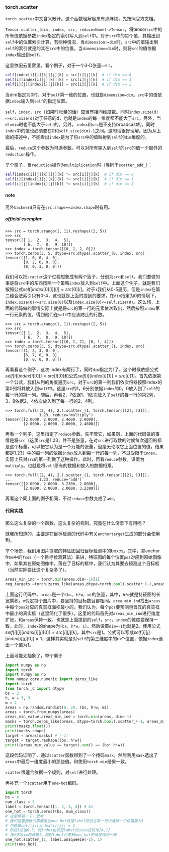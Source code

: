 ### torch.scatter
`torch.scatter`中文含义散开。这个函数理解起来有点麻烦，先按照官方文档。

`Tensor.scatter_(dim, index, src, reduce=None)->Tensor`，将tensor`src`中的所有值依据参数`index`指定的索引写入到`self`中。对于`src`中的每个值，其输出到`self`中的位置索引计算，有两种情况，当`dimension!=dim`时，`src`中的值输出到`self`的索引就是的其在`src`中的位置。当`dimension==dim`时，则将`src`的值依据`index`输出到`self`。

这里依旧云里雾里。看个例子，对于一个3-D张量`self`，

```python
self[index[i][j][k]][j][k] = src[i][j][k]  # if dim == 0
self[i][index[i][j][k]][k] = src[i][j][k]  # if dim == 1
self[i][j][index[i][j][k]] = src[i][j][k]  # if dim == 2
```

当dim指定为0时，对于`self`第一维的位置，也就是`dimension=dim`。`src`中的值依据`index`输入到`self`的指定位置。

`self`，`index`，`src`（如果时张量的话）应当有相同维度数。同时`index.size(d)<=src.size(d)`对于任意的d，也就是`index`的每一维度都不能大于`src`。另外，当`d!=dim`时也不能大于`self`的。另外，`index`和`src`是不支持broadcast的。同时`index`中的值也必须要在0和`self.size(dim)-1`之间。这句话很好理解。因为从上面的描述中，不能看出`index`是为了将`src`中的值映射到`self`的`dim`维度的。

最后，`reduce`这个参数为可选参数。可以对所有输入到`self`的`src`的值一个额外的`reduction`操作。

举个栗子，当`reduction`操作为`multiplication`时（等同于`scatter_add_`）：

```python
self[index[i][j][k]][j][k] *= src[i][j][k]  # if dim == 0
self[i][index[i][j][k]][k] *= src[i][j][k]  # if dim == 1
self[i][j][index[i][j][k]] *= src[i][j][k]  # if dim == 2
```

#### note

另外`backward`只有在`src.shape==index.shape`时有用。

##### official exemplar

```shell
>>> src = torch.arange(1, 11).reshape((2, 5))
>>> src
tensor([[ 1,  2,  3,  4,  5],
        [ 6,  7,  8,  9, 10]])
>>> index = torch.tensor([[0, 1, 2, 0]])
>>> torch.zeros(3, 5, dtype=src.dtype).scatter_(0, index, src)
tensor([[1, 0, 0, 4, 0],
        [0, 2, 0, 0, 0],
        [0, 0, 3, 0, 0]])
```

我们可以把`scatter`这个过程想象成有两个篮子，分别为`src`和`self`。我们要做的事是将`src`中的东西按照一个策略`index`放入到`self`中。上面这个例子，就是我们按照公式$self[index[0][i]][i]=src[0][i]$。对于`i`我们从0-5遍历，但是`index`在第二维合法索引只有0-4，这也就是上面的提到的要求，在`dim`指定为0的情境下，`index.size(0)<=src.size(0)`以及`index.size(0)<=self.size(0)`。这么想，上面的代码做的事情实际上就是将`src`的第一行的元素依次取出，然后按照`index`第一行元素的值，得到他们在`self`中应该防止的行数。

```shell
>>> src = torch.arange(1, 11).reshape((2, 5))
>>> src
tensor([[ 1,  2,  3,  4,  5],
        [ 6,  7,  8,  9, 10]])
>>> index = torch.tensor([[0, 1, 2], [0, 1, 4]])
>>> torch.zeros(3, 5, dtype=src.dtype).scatter_(1, index, src)
tensor([[1, 2, 3, 0, 0],
        [6, 7, 0, 0, 8],
        [0, 0, 0, 0, 0]])
```

再看看这个例子，这次·index有两行了，同时`dim`指定为1了。这个时候依据公式$self[i][index[i][0]]=src[i][0]$和公式$self[i][index[i][1]]=src[i][1]$。首先依据第一个公式，我们从列的角度遍历`src`，对于`src`的第一列我们依次将器按照index的第0列将其放入到`self`中。这里`src`的1，6分别依据`index`的0，0放入到了`self`的每一行的第一列。随后，再看2，7依据1，1依次放入了`self`的每一行的第2列，3，8依据2，4依次放入到了每一行的2，4列。

```
>>> torch.full((2, 4), 2.).scatter_(1, torch.tensor([[2], [3]]),
...            1.23, reduce='multiply')
tensor([[2.0000, 2.0000, 2.4600, 2.0000],
        [2.0000, 2.0000, 2.0000, 2.4600]])
```

再看一个列子，这里指定了`reduce`参数。先不管它，如果则，上面的代码做的事情是将`src`（这里`src`是1.23，并不是张量，在对`src`进行取数的时候每次返回的都是这个标量，可以把它认为是一个万能的张量，但是无论取它上面位置的值，结果都是1.23）中的每一列的依据`index`放入到每一行的每一列，不过受限于`index`。实际上只对`src`的第一列做了这种操作。此时，再看`reduce`参数，设置为`multiply`。也就是将`self`原有的数据和放入的数据相乘。

```
>>> torch.full((2, 4), 2.).scatter_(1, torch.tensor([[2], [3]]),
...            1.23, reduce='add')
tensor([[2.0000, 2.0000, 3.2300, 2.0000],
        [2.0000, 2.0000, 2.0000, 3.2300]])
```

再看这个同上面的例子相同，不过`reduce`参数变成了`add`。

#### 代码实践

那么这么复杂的一个函数，这么复杂的机制，究竟在什么情景下有用呢？

就我所知道的，主要是在目标检测的代码中有关`anchortarget`生成的部分会使用到。

举个场景，我们用图片提取的特征图回归目标检测中的boxes。其中，拿anchor free中的`fcos`（一个目标检测算法）来讲，特征图的每个位置`pos`对应到原始图像中，如果其在原始图像中，落在了目标的框中，我们认为其要去预测这个目标框（当然实际要比这个复杂多了）。

```python
areas_min_ind = torch.min(areas,dim=-1)[1]
reg_targets =torch.zeros_like(areas,dtype=torch.bool).scatter_(-1,areas_min_ind.unsqueeze(dim=-1),1)    
```

上面这行代码中，`areas`是一个`[bs, h*w, m]`的张量，其中，`h*w`就是特征图的长宽乘积。`m`假定每个图片中，要坚持的目标数目都相同。`area_min_ind`找出`areas`中每个`pos`对应的真实框面积最小的。我们认为，每个`pos`要预测包含其的真实框中最小的真实框（这里简化了很多）。这里的代码首先对`areas_min_ind`进行维度扩张，和`areas`保持一致，也就是上面提到的`self`，`src`，`index`的维度要保持一致。此时，`index`的shape为`[bs, h*w, 1]`。然后设置`dim=-1`也就是2。使用公式$self[i][j][index[i][j][0]]=src[i][j][k]$，其中`src`是1。公式可以写成$self[i][j][index[i][j][0]]=1$，这样其实就是对`self`的第三维度中的m个位置，依据`index`选出一个值为1。

上面可能太抽象了，举个栗子

```python
import numpy as np
import torch
import numpy as np
from numpy.core.numeric import zeros_like
import torch
from torch._C import dtype
bs = 2
h, w = 3, 3
m = 2
areas = np.random.randint(0, 20, (bs, h*w, m))
areas = torch.from_numpy(areas)
areas_min_value,areas_min_ind = torch.min(areas, dim=-1)
masks = torch.zeros_like(areas, dtype=torch.bool).scatter_(-1, areas_min_ind.unsqueeze(-1), 1)
print(masks.float())
print(masks.shape)
target = areas[masks] # [-1]
target = target.reshape((bs, h*w))
print((areas_min_value == target).sum() == (bs* h*w))
```

这段代码证明了，通过`scatter`函数得到了一个掩码`mask`，然后利用`mask`选出了`areas`中最后一维度最小的那些值。和使用`torch.min`结果一致。

`scatter`很适合依据一个规则，对`self`进行处理。

再补充一个`scatter`用于`one-hot`编码。

```python
import torch
bs = 4
num_class = 5
label = torch.tensor([1, 2, 3, 4]) # bs
one_hot = torch.zeros((bs, num_class))
# 这里停顿一下，思考
# 我们这里要做的事情是让one_hot依据label然后在每一行中选择一个位置置为1
# 也就是self[i][index[i][j]] = 1
# 然后i应当0-3，则index也就是label的size应该为[4,1]
# 我们的dim应该是1，同时label也要和one_hot的维度保持一致
one_hot.scatter_(1, label.unsqueeze(-1), 1)
print(one_hot)
```

